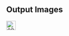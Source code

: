 ## Output Images

<img align="left" alt="CPP" width="25px" src="[https://raw.githubusercontent.com/github/explore/80688e429a7d4ef2fca1e82350fe8e3517d3494d/topics/cpp/cpp.png](https://github.com/aparna8902/ML_Research/blob/master/Output/satellite_1000.png)">
